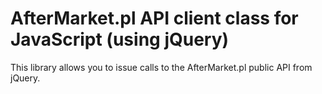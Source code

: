 # AfterMarket.pl API client class for JavaScript (using jQuery)

This library allows you to issue calls to the AfterMarket.pl public API from jQuery.

